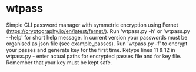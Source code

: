 # wtpass
Simple CLI password manager with symmetric encryption using Fernet (https://cryptography.io/en/latest/fernet/).
Run 'wtpass.py -h' or 'wtpass.py --help' for short help message.
In current version your passwords must be organised as json file (see example_passes).
Run 'wtpass.py -f' to encrypt your passes and generate key for the first time.
Retype lines 11 & 12 in wtpass.py - enter actual paths for encrypted passes file and for key file.
Remember that your key must be kept safe.


